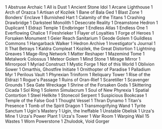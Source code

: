 1 Abstruse Archaic
1 All is Dust
1 Ancient Stone Idol
1 Arcane Lighthouse
1 Arch of Orazca
1 Artisan of Kozilek
1 Bane of Bala Ged
1 Blast Zone
1 Bonders' Enclave
1 Burnished Hart
1 Calamity of the Titans
1 Crashing Drawbridge
1 Darksteel Monolith
1 Desecrate Reality
1 Dreamstone Hedron
1 Duplicant
1 Eldrazi Temple
1 Endbringer
1 Endless Atlas
1 Endless One
1 Everflowing Chalice
1 Fireshrieker
1 Flayer of Loyalties
1 Forge of Heroes
1 Forsaken Monument
1 Geier Reach Sanitarium
1 Geode Golem
1 Guildless Commons
1 Hangarback Walker
1 Hedron Archive
1 Investigator's Journal
1 It That Betrays
1 Kaldra Compleat
1 Kozilek, the Great Distortion
1 Lightning Greaves
1 Mage-Ring Network
1 Matter Reshaper
1 Mazemind Tome
1 Metalwork Colossus
1 Meteor Golem
1 Mind Stone
1 Mirage Mirror
1 Mirrorpool
1 Myriad Construct
1 Mystic Forge
1 Not of this World
1 Oblivion Sower
1 Omarthis, Ghostfire Initiate
1 Ornithopter of Paradise
1 Palladium Myr
1 Perilous Vault
1 Phyrexian Triniform
1 Reliquary Tower
1 Rise of the Eldrazi
1 Rogue's Passage
1 Ruins of Oran-Rief
1 Scaretiller
1 Scavenger Grounds
1 Sea Gate Wreckage
1 Shrine of the Forsaken Gods
1 Skittering Cicada
1 Sol Ring
1 Solemn Simulacrum
1 Soul of New Phyrexia
1 Spatial Contortion
1 Steel Hellkite
1 Stonecoil Serpent
1 Suspicious Bookcase
1 Temple of the False God
1 Thought Vessel
1 Thran Dynamo
1 Titan's Presence
1 Tomb of the Spirit Dragon
1 Transmogrifying Wand
1 Tyrite Sanctum
1 Ugin's Mastery
1 Ugin, the Ineffable
1 Unstable Obelisk
1 Urza's Mine
1 Urza's Power Plant
1 Urza's Tower
1 War Room
1 Warping Wail
15 Wastes
1 Worn Powerstone
1 Zhulodok, Void Gorger